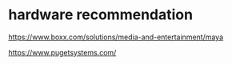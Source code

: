 # hardware recommendation

https://www.boxx.com/solutions/media-and-entertainment/maya

https://www.pugetsystems.com/
